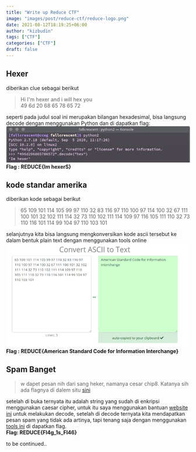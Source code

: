 ```yaml
---
title: "Write up Reduce CTF"
image: "images/post/reduce-ctf/reduce-logo.png"
date: 2021-08-12T18:19:25+06:00
author: "kizbudin"
tags: ["CTF"]
categories: ["CTF"]
draft: false
---
```

## Hexer
diberikan clue sebagai berikut
>Hi I'm hexer and i will hex you  
49 6d 20 68 65 78 65 72


seperti pada judul soal ini merupakan bilangan hexadesimal, bisa langsung decode dengan menggunakan Python dan di dapatkan flag:<br>
![flag_Hexer](/images/post/reduce-ctf/hexer/flag.png)<br>
**Flag : REDUCE{Im hexerS}**

## kode standar amerika
diberikan kode sebagai berikut
>65 109 101 114 105 99 97 110 32 83 116 97 110 100 97 114 100 32 67 111 100 101 32 102 111 114 32 73 110 102 111 114 109 97 116 105 111 110 32 73 110 116 101 114 99 104 97 110 103 101

selanjutnya kita bisa langsung mengkonversikan kode ascii tersebut ke dalam bentuk plain text dengan menggunakan tools online
![ascii](/images/post/reduce-ctf/ascii.png)
**Flag : REDUCE{American Standard Code for Information Interchange}**

## Spam Banget
>w dapet pesan nih dari sang heker, namanya cesar chip8. Katanya sih ada flagnya di dalem situ
[sini](https://pastebin.com/MzA4daX5)

setelah di buka ternyata itu adalah string yang sudah di enkripsi menggunakan caesar cipher, untuk itu saya menggunakan bantuan [website ini](https://cryptii.com/pipes/caesar-cipher) untuk melakukan decode, setelah di decode ternyata kita mendapatkan pesan spam yang tidak ada artinya, tapi tenang saja dengan menggunakan [tools ini](https://www.spammimic.com/decode.shtml) di dapatkan flag.  
**Flag: REDUCE{Fl4g_1s_Fl46}**  

to be continued..